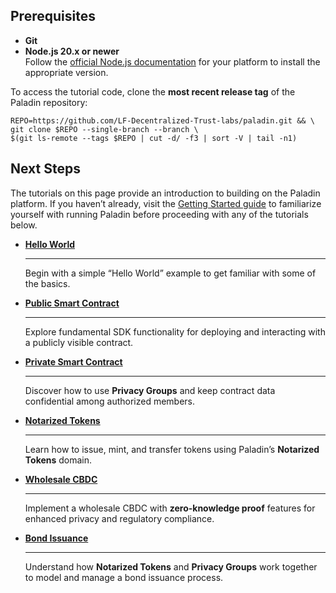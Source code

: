 ## Prerequisites

- **Git**  
- **Node.js 20.x or newer**  
  Follow the [official Node.js documentation](https://nodejs.org/en/download/package-manager) for your platform to install the appropriate version.

To access the tutorial code, clone the **most recent release tag** of the Paladin repository:

```shell
REPO=https://github.com/LF-Decentralized-Trust-labs/paladin.git && \
git clone $REPO --single-branch --branch \
$(git ls-remote --tags $REPO | cut -d/ -f3 | sort -V | tail -n1)
```

## Next Steps

The tutorials on this page provide an introduction to building on the Paladin platform. If you haven’t already, visit the [Getting Started guide](../getting-started/installation.md) to familiarize yourself with running Paladin before proceeding with any of the tutorials below.

<div class="grid cards" markdown>

-   **[Hello World](hello-world.md)**  
    
    ---  
    
    Begin with a simple “Hello World” example to get familiar with some of the basics.

-   **[Public Smart Contract](public-storage.md)**  

    ---  

    Explore fundamental SDK functionality for deploying and interacting with a publicly visible contract.

-   **[Private  Smart Contract](private-storage.md)**  

    ---  

    Discover how to use **Privacy Groups** and keep contract data confidential among authorized members.

-   **[Notarized Tokens](notarized-tokens.md)**  

    ---  

    Learn how to issue, mint, and transfer tokens using Paladin’s **Notarized Tokens** domain.


-   **[Wholesale CBDC](zkp-cbdc.md)**  

    ---  

    Implement a wholesale CBDC with **zero-knowledge proof** features for enhanced privacy and regulatory compliance.

-   **[Bond Issuance](bond-issuance.md)**  

    ---  

    Understand how **Notarized Tokens** and **Privacy Groups** work together to model and manage a bond issuance process.

</div>